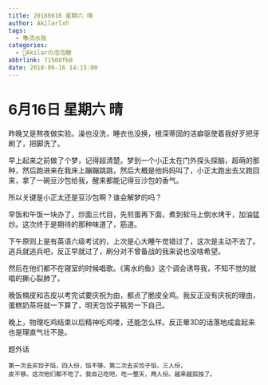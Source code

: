 ```yaml
---
title: 20180616 星期六 晴
author: Akilarlxh
tags:
  - 📚流水账
categories:
  - 🍬Akilarの泡泡糖
abbrlink: 71508fb8
date: 2018-06-16 14:15:00
---
```

# 6月16日 星期六 晴

昨晚又是熬夜做实验。澡也没洗，睡衣也没换，根深蒂固的洁癖驱使着我好歹把牙刷了，把脚洗了。

早上起来之前做了个梦，记得超清楚。梦到一个小正太在门外探头探脑，超萌的那种，然后跑进来在我床上蹦蹦跳跳，然后大概是他妈妈叫了，小正太跑出去又跑回来，拿了一碗豆沙包给我，醒来都能记得豆沙包的香气。

所以关键是小正太还是豆沙包啊？谁会解梦的吗？

早饭和午饭一块办了，炒面三代目，先煎蛋再下面，煮到软马上倒水烤干，加油猛炒。这次终于是期待的那种味道了，筋道。

下午原则上是有英语六级考试的，上次是心大睡午觉错过了，这次是主动不去了。逃兵就逃兵吧，反正早就过了，刷分对不曾备战的我来说也没啥希望。

然后在他们都不在寝室的时候唱歌。《离水的鱼》这个调会诱导我，不知不觉的就唱的撕心裂肺了。

晚饭楠皮和吉皮以考完试要庆祝为由，都点了脆皮全鸡。我反正没有庆祝的理由，蛋糕奶茶将就一下算了，明天包饺子犒劳一下自己。

晚上，物理吃鸡结束以后精神吃鸡喽，还能怎么样。反正晕3D的话落地成盒起来也是理直气壮不是。

题外话
```
第一次去买饺子馅，四人份，馅不够。第二次去买饺子馅，三人份，
皮不够。这次他们都不吃了。我自己吃吧，吃一整天，两人份。越来越孤独了。
```